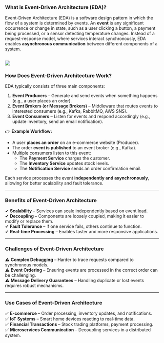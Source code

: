 ### **What is Event-Driven Architecture (EDA)?**

Event-Driven Architecture (EDA) is a software design pattern in which the flow of a system is determined by events. An **event** is any significant occurrence or change in state, such as a user clicking a button, a payment being processed, or a sensor detecting temperature changes. Instead of a request-response model, where services interact synchronously, EDA enables **asynchronous communication** between different components of a system.

## ![](https://media.licdn.com/dms/image/D4D12AQEb53YuZQhY7Q/article-cover_image-shrink_720_1280/0/1699450586117?e=2147483647&v=beta&t=QWWDbQhZZOEe4iCS3mV1tv5xNOlOfZ_fCPUSDVlcDE0)

### **How Does Event-Driven Architecture Work?**

EDA typically consists of three main components:

1. **Event Producers** – Generate and send events when something happens (e.g., a user places an order).
2. **Event Brokers (or Message Brokers)** – Middleware that routes events to interested consumers (e.g., Kafka, RabbitMQ, AWS SNS).
3. **Event Consumers** – Listen for events and respond accordingly (e.g., update inventory, send an email notification).

👉 **Example Workflow:**

-   A user **places an order** on an e-commerce website (Producer).
-   The order **event is published** to an event broker (e.g., Kafka).
-   Multiple consumers listen to this event:
    -   The **Payment Service** charges the customer.
    -   The **Inventory Service** updates stock levels.
    -   The **Notification Service** sends an order confirmation email.

Each service processes the event **independently and asynchronously**, allowing for better scalability and fault tolerance.

---

### **Benefits of Event-Driven Architecture**

✔ **Scalability** – Services can scale independently based on event load.  
✔ **Decoupling** – Components are loosely coupled, making it easier to modify or replace them.  
✔ **Fault Tolerance** – If one service fails, others continue to function.  
✔ **Real-time Processing** – Enables faster and more responsive applications.

---

### **Challenges of Event-Driven Architecture**

⚠ **Complex Debugging** – Harder to trace requests compared to synchronous models.  
⚠ **Event Ordering** – Ensuring events are processed in the correct order can be challenging.  
⚠ **Message Delivery Guarantees** – Handling duplicate or lost events requires robust mechanisms.

---

### **Use Cases of Event-Driven Architecture**

✅ **E-commerce** – Order processing, inventory updates, and notifications.  
✅ **IoT Systems** – Smart home devices reacting to real-time data.  
✅ **Financial Transactions** – Stock trading platforms, payment processing.  
✅ **Microservices Communication** – Decoupling services in a distributed system.
